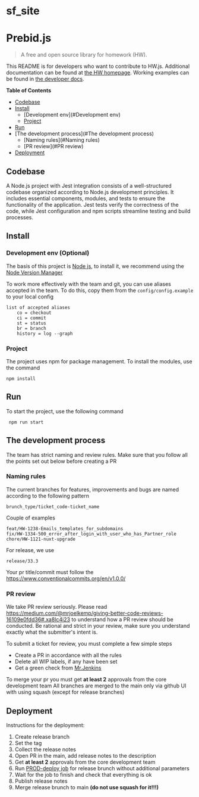 # sf_site

# Prebid.js

> A free and open source library for homework (HW).

This README is for developers who want to contribute to HW.js.
Additional documentation can be found at [the HW homepage](https://www.youtube.com/watch?v=o-YBDTqX_ZU).
Working examples can be found in [the developer docs](https://www.youtube.com/watch?v=o-YBDTqX_ZU).

**Table of Contents**

- [Codebase](#Codebase)
- [Install](#Install)
  - [Development env](#Development env)
  - [Project](#Project)
- [Run](#Run)
- [The development process](#The development process)
  - [Naming rules](#Naming rules)
  - [PR review](#PR review)
- [Deployment](#Deployment)

<a name="Usage"></a>

## Codebase

A Node.js project with Jest integration consists of a well-structured codebase organized according to Node.js development principles. It includes essential components, modules, and tests to ensure the functionality of the application. Jest tests verify the correctness of the code, while Jest configuration and npm scripts streamline testing and build processes.

## Install

### Development env (Optional)

The basis of this project is [Node js](https://nodejs.org/en), to install it, we recommend using the [Node Version Manager](https://github.com/nvm-sh/nvm?tab=readme-ov-file#installing-and-updating)

To work more effectively with the team and git, you can use aliases accepted in the team. To do this, copy them from the `config/config.example` to your local config

```
list of accepted aliases
    co = checkout
    ci = commit
    st = status
    br = branch
    history = log --graph
```

### Project

The project uses npm for package management. To install the modules, use the command

```
npm install
```

## Run

To start the project, use the following command

```
 npm run start
```

## The development process

The team has strict naming and review rules. Make sure that you follow all the points set out below before creating a PR

### Naming rules

The current branches for features, improvements and bugs are named according to the following pattern

```
brunch_type/ticket_code-ticket_name
```

Couple of examples

```
feat/HW-1238-Emails_templates_for_subdomains
fix/HW-1334-500_error_after_login_with_user_who_has_Partner_role
chore/HW-1121-nuxt-upgrade
```

For release, we use 

```
release/33.3
```

Your pr title/commit must follow the https://www.conventionalcommits.org/en/v1.0.0/

### PR review

We take PR review seriously. Please read https://medium.com/@mrjoelkemp/giving-better-code-reviews-16109e0fdd36#.xa8lc4i23 to understand how a PR review should be conducted. Be rational and strict in your review, make sure you understand exactly what the submitter's intent is.

To submit a ticket for review, you must complete a few simple steps

- Create a PR in accordance with all the rules
- Delete all WIP labels, if any have been set
- Get a green check from [Mr.Jenkins](https://www.youtube.com/watch?v=o-YBDTqX_ZU)

To merge your pr you must get **at least 2** approvals from the core development team
All branches are merged to the main only via github UI with using squash (except for release branches)

## Deployment

Instructions for the deployment:

1. Create release branch 
2. Set the tag
3. Collect the release notes
4. Open PR in the main, add release notes to the description
5. Get **at least 2** approvals from the core development team
6. Run [PROD-deploy job](https://www.youtube.com/watch?v=o-YBDTqX_ZU) for release brunch without additional parameters
7. Wait for the job to finish and check that everything is ok
8. Publish release notes
9. Merge release brunch to main **(do not use squash for it!!!)**